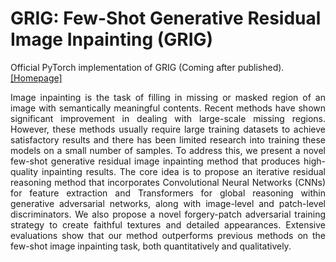 # GRIG: Few-Shot Generative Residual Image Inpainting (GRIG)
Official PyTorch implementation of GRIG (Coming after published).
[[Homepage]](https://longlongaaago.github.io/GRIG_few_shot_inpainting/)

<div style="text-align: justify"> Image inpainting is the task of filling in missing or masked region of an image with semantically meaningful contents. Recent methods have shown significant improvement in dealing with large-scale missing regions. However, these methods usually require large training datasets to achieve satisfactory results and there has been limited research into training these models on a small number of samples. To address this, we present a novel few-shot generative residual image inpainting method that produces high-quality inpainting results. The core idea is to propose an iterative residual reasoning method that incorporates Convolutional Neural Networks (CNNs) for feature extraction and Transformers for global reasoning within generative adversarial networks, along with image-level and patch-level discriminators. We also propose a novel forgery-patch adversarial training strategy to create faithful textures and detailed appearances. Extensive evaluations show that our method outperforms previous methods on the few-shot image inpainting task, both quantitatively and qualitatively.
</div>


